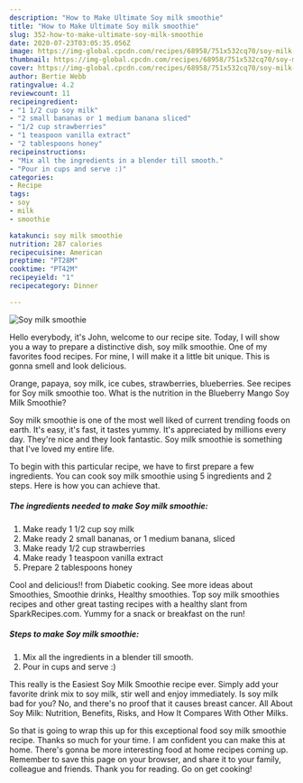 ```yaml
---
description: "How to Make Ultimate Soy milk smoothie"
title: "How to Make Ultimate Soy milk smoothie"
slug: 352-how-to-make-ultimate-soy-milk-smoothie
date: 2020-07-23T03:05:35.056Z
image: https://img-global.cpcdn.com/recipes/68958/751x532cq70/soy-milk-smoothie-recipe-main-photo.jpg
thumbnail: https://img-global.cpcdn.com/recipes/68958/751x532cq70/soy-milk-smoothie-recipe-main-photo.jpg
cover: https://img-global.cpcdn.com/recipes/68958/751x532cq70/soy-milk-smoothie-recipe-main-photo.jpg
author: Bertie Webb
ratingvalue: 4.2
reviewcount: 11
recipeingredient:
- "1 1/2 cup soy milk"
- "2 small bananas or 1 medium banana sliced"
- "1/2 cup strawberries"
- "1 teaspoon vanilla extract"
- "2 tablespoons honey"
recipeinstructions:
- "Mix all the ingredients in a blender till smooth."
- "Pour in cups and serve :)"
categories:
- Recipe
tags:
- soy
- milk
- smoothie

katakunci: soy milk smoothie 
nutrition: 287 calories
recipecuisine: American
preptime: "PT28M"
cooktime: "PT42M"
recipeyield: "1"
recipecategory: Dinner

---
```



![Soy milk smoothie](https://img-global.cpcdn.com/recipes/68958/751x532cq70/soy-milk-smoothie-recipe-main-photo.jpg)

Hello everybody, it's John, welcome to our recipe site. Today, I will show you a way to prepare a distinctive dish, soy milk smoothie. One of my favorites food recipes. For mine, I will make it a little bit unique. This is gonna smell and look delicious.

Orange, papaya, soy milk, ice cubes, strawberries, blueberries. See recipes for Soy milk smoothie too. What is the nutrition in the Blueberry Mango Soy Milk Smoothie?

Soy milk smoothie is one of the most well liked of current trending foods on earth. It's easy, it's fast, it tastes yummy. It's appreciated by millions every day. They're nice and they look fantastic. Soy milk smoothie is something that I've loved my entire life.


To begin with this particular recipe, we have to first prepare a few ingredients. You can cook soy milk smoothie using 5 ingredients and 2 steps. Here is how you can achieve that.

<!--inarticleads1-->

##### The ingredients needed to make Soy milk smoothie:

1. Make ready 1 1/2 cup soy milk
1. Make ready 2 small bananas, or 1 medium banana, sliced
1. Make ready 1/2 cup strawberries
1. Make ready 1 teaspoon vanilla extract
1. Prepare 2 tablespoons honey


Cool and delicious!! from Diabetic cooking. See more ideas about Smoothies, Smoothie drinks, Healthy smoothies. Top soy milk smoothies recipes and other great tasting recipes with a healthy slant from SparkRecipes.com. Yummy for a snack or breakfast on the run! 

<!--inarticleads2-->

##### Steps to make Soy milk smoothie:

1. Mix all the ingredients in a blender till smooth.
1. Pour in cups and serve :)


This really is the Easiest Soy Milk Smoothie recipe ever. Simply add your favorite drink mix to soy milk, stir well and enjoy immediately. Is soy milk bad for you? No, and there&#39;s no proof that it causes breast cancer. All About Soy Milk: Nutrition, Benefits, Risks, and How It Compares With Other Milks. 

So that is going to wrap this up for this exceptional food soy milk smoothie recipe. Thanks so much for your time. I am confident you can make this at home. There's gonna be more interesting food at home recipes coming up. Remember to save this page on your browser, and share it to your family, colleague and friends. Thank you for reading. Go on get cooking!

